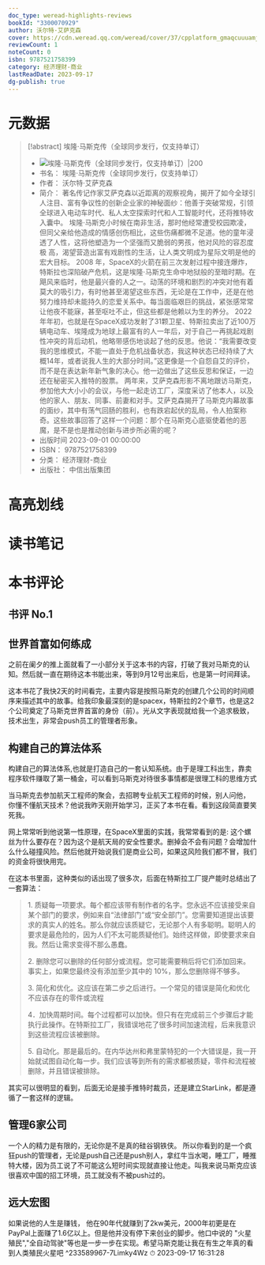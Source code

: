 ```yaml
---
doc_type: weread-highlights-reviews
bookId: "3300070929"
author: 沃尔特·艾萨克森
cover: https://cdn.weread.qq.com/weread/cover/37/cpplatform_gmaqcuuuamjkvu7knomjim/t7_cpplatform_gmaqcuuuamjkvu7knomjim1694525316.jpg
reviewCount: 1
noteCount: 0
isbn: 9787521758399
category: 经济理财-商业
lastReadDate: 2023-09-17
dg-publish: true
---
```

# 元数据
> [!abstract] 埃隆·马斯克传（全球同步发行，仅支持单订）
> - ![ 埃隆·马斯克传（全球同步发行，仅支持单订）|200](https://cdn.weread.qq.com/weread/cover/37/cpplatform_gmaqcuuuamjkvu7knomjim/t7_cpplatform_gmaqcuuuamjkvu7knomjim1694525316.jpg)
> - 书名： 埃隆·马斯克传（全球同步发行，仅支持单订）
> - 作者： 沃尔特·艾萨克森
> - 简介： 著名传记作家艾萨克森以近距离的观察视角，揭开了如今全球引人注目、富有争议性的创新企业家的神秘面纱：他善于突破常规，引领全球进入电动车时代、私人太空探索时代和人工智能时代，还将推特收入囊中。 埃隆·马斯克小时候在南非生活，那时他经常遭受校园欺凌，但同父亲给他造成的情感创伤相比，这些伤痛都微不足道。他的童年浸透了人性，这将他塑造为一个坚强而又脆弱的男孩，他对风险的容忍度极 高，渴望营造出富有戏剧性的生活，让人类文明成为星际文明是他的宏大目标。 2008 年，SpaceX的火箭在前三次发射过程中接连爆炸，特斯拉也深陷破产危机，这是埃隆·马斯克生命中地狱般的至暗时期。在飓风来临时，他是最兴奋的人之一。动荡的环境和剧烈的冲突对他有着莫大的吸引力，有时他甚至渴望这些东西，无论是在工作中，还是在他努力维持却未能持久的恋爱关系中。每当面临艰巨的挑战，紧张感常常让他夜不能寐，甚至呕吐不止，但这些都是他赖以为生的养分。 2022年年初，也就是在SpaceX成功发射了31颗卫星、特斯拉卖出了近100万辆电动车、埃隆成为地球上最富有的人一年后，对于自己一再挑起戏剧性冲突的背后动机，他略带感伤地谈起了他的反思。他说：“我需要改变我的思维模式，不能一直处于危机战备状态，我这种状态已经持续了大概14年，或者说我人生的大部分时间。”这更像是一个自怨自艾的评价，而不是在表达新年新气象的决心。他一边做出了这些反思和保证，一边还在秘密买入推特的股票。 两年来，艾萨克森形影不离地跟访马斯克，参加他大大小小的会议，与他一起走访工厂，深度采访了他本人，以及他的家人、朋友、同事、前妻和对手。艾萨克森揭开了马斯克内幕故事的面纱，其中有荡气回肠的胜利，也有跌宕起伏的乱局，令人拍案称奇。这些故事回答了这样一个问题：那个在马斯克心底驱使着他的恶魔，是不是也是推动创新与进步所必需的呢？
> - 出版时间 2023-09-01 00:00:00
> - ISBN： 9787521758399
> - 分类： 经济理财-商业
> - 出版社： 中信出版集团

# 高亮划线

# 读书笔记

# 本书评论

## 书评 No.1 
## 世界首富如何练成

之前在阑夕的推上面就看了一小部分关于这本书的内容，打破了我对马斯克的认知。然后就一直在期待这本书能出来，等到9月12号出来后，也是第一时间拜读。

这本书花了我快2天的时间看完，主要内容是按照马斯克的创建几个公司的时间顺序来描述其中的故事。给我印象最深刻的是spacex，特斯拉的2个章节，也是这2个公司奠定了马斯克世界首富的身份（前）。光从文字表现就给我一个追求极致，技术出生，非常会push员工的管理者形象。

## 构建自己的算法体系

构建自己的算法体系,也就是打造自己的一套认知系统。由于是理工科出生，靠卖程序软件赚取了第一桶金，可以看到马斯克对待很多事情都是很理工科的思维方式

当马斯克去参加航天工程师的聚会，去招聘专业航天工程师的时候，别人问他， 你懂不懂航天技术？他说我昨天刚开始学习，正买了本书在看。看到这段简直要笑死我。

网上常常听到他说第一性原理，在SpaceX里面的实践，我常常看到的是: 这个螺丝为什么要存在？因为这个是航天局的安全性要求。删掉会不会有问题？会增加什么什么碰撞风险。然后他就开始说我们是商业公司，如果这风险我们都不冒，我们的资金将很快用完。

在这本书里面，这种类似的话出现了很多次，后面在特斯拉工厂提产能时总结出了一套算法：

> 1\. 质疑每一项要求。每个都应该带有制作者的名字。您永远不应该接受来自某个部门的要求，例如来自“法律部门”或“安全部门”。您需要知道提出该要求的真实人的姓名。那么你就应该质疑它，无论那个人有多聪明。聪明人的要求是最危险的，因为人们不太可能质疑他们。始终这样做，即使要求来自我。然后让需求变得不那么愚蠢。
> 
> 2\. 删除您可以删除的任何部分或流程。您可能需要稍后将它们添加回来。事实上，如果您最终没有添加至少其中的 10%，那么您删除得不够多。
> 
> 3\. 简化和优化。这应该在第二步之后进行。一个常见的错误是简化和优化不应该存在的零件或流程
> 
> 4．加快周期时间。每个过程都可以加快。但只有在完成前三个步骤后才能执行此操作。在特斯拉工厂，我错误地花了很多时间加速流程，后来我意识到这些流程应该被删除。
> 
> 5\. 自动化。那是最后的。在内华达州和弗里蒙特犯的一个大错误是，我一开始就试图自动化每一步。我们应该等到所有的需求都被质疑，零件和流程被删除，并且错误被排除。

其实可以很明显的看到，后面无论是接手推特时裁员，还是建立StarLink，都是遵循了一套这样的逻辑。

## 管理6家公司

一个人的精力是有限的，无论你是不是真的硅谷钢铁侠。 所以你看到的是一个疯狂push的管理者，无论是push自己还是push别人，拿红牛当水喝，睡工厂，睡推特大楼，因为员工说了不可能这么短时间实现就直接让他走。叫我来说马斯克应该很喜欢中国的招工环境，员工就没有不被push过的。

## 远大宏图

如果说他的人生是赚钱， 他在90年代就赚到了2kw美元，2000年初更是在PayPal上面赚了1.6亿以上。但是他并没有停下来创业的脚步。他口中说的 "火星殖民","全自动驾驶"等也是一步一步在实现。希望马斯克能让我在有生之年真的看到人类殖民火星吧 ^233589967-7Limky4Wz
⏱ 2023-09-17 16:31:28
